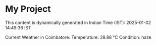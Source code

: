 # My Project

This content is dynamically generated in Indian Time (IST): 2025-01-02 14:49:36 IST


Current Weather in Coimbatore:
Temperature: 28.88 °C
Condition: haze
